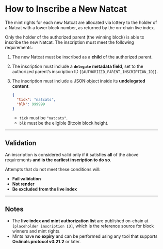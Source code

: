 # How to Inscribe a New Natcat

The mint rights for each new Natcat are allocated via lottery to the holder of a Natcat with a lower block number, as returned by the on-chain live index.

Only the holder of the authorized parent (the winning block) is able to inscribe the new Natcat. The inscription must meet the following requirements:

1. The new Natcat must be inscribed as a **child** of the authorized parent.
2. The inscription must include a **`delegate` metadata field**, set to the authorized parent’s inscription ID (`[AUTHORIZED_PARENT_INSCRIPTION_ID]`).
3. The inscription must include a JSON object inside its **undelegated content**:

   ```json
   {
     "tick": "natcats",
     "blk": 999999
   }
   ```

   - `tick` must be `"natcats"`.
   - `blk` must be the eligible Bitcoin block height.

---

## Validation

An inscription is considered valid only if it satisfies **all** of the above requirements **and is the earliest inscription to do so**.

Attempts that do not meet these conditions will:
- **Fail validation**
- **Not render**
- **Be excluded from the live index**

---

## Notes

- The **live index and mint authorization list** are published on-chain at `[placeholder inscription ID]`, which is the reference source for block winners and mint rights.
- Mints have **no expiry** and can be performed using any tool that supports **Ordinals protocol v0.21.2** or later.
